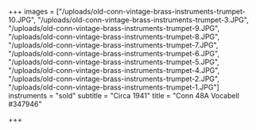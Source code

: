 +++
images = ["/uploads/old-conn-vintage-brass-instruments-trumpet-10.JPG", "/uploads/old-conn-vintage-brass-instruments-trumpet-3.JPG", "/uploads/old-conn-vintage-brass-instruments-trumpet-9.JPG", "/uploads/old-conn-vintage-brass-instruments-trumpet-8.JPG", "/uploads/old-conn-vintage-brass-instruments-trumpet-7.JPG", "/uploads/old-conn-vintage-brass-instruments-trumpet-6.JPG", "/uploads/old-conn-vintage-brass-instruments-trumpet-5.JPG", "/uploads/old-conn-vintage-brass-instruments-trumpet-4.JPG", "/uploads/old-conn-vintage-brass-instruments-trumpet-2.JPG", "/uploads/old-conn-vintage-brass-instruments-trumpet-1.JPG"]
instruments = "sold"
subtitle = "Circa 1941"
title = "Conn 48A Vocabell #347946"

+++
